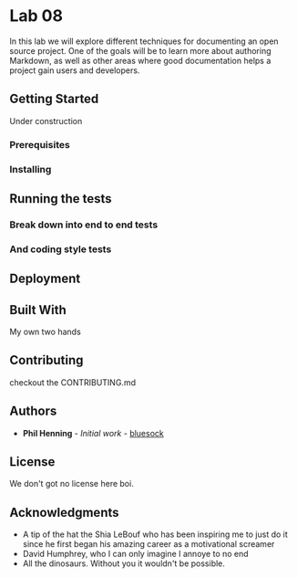 # Lab 08  

In this lab we will explore different techniques for documenting an open source project. 
One of the goals will be to learn more about authoring Markdown, as well as other areas where good documentation helps a project gain users and developers.

## Getting Started

Under construction

### Prerequisites

### Installing

## Running the tests

### Break down into end to end tests

### And coding style tests

## Deployment

## Built With

My own two hands

## Contributing

checkout the CONTRIBUTING.md

## Authors

* **Phil Henning** - *Initial work* - [bluesock](https://github.com/PhillypHenning)

## License

We don't got no license here boi. 

## Acknowledgments

* A tip of the hat the Shia LeBouf who has been inspiring me to just do it since he first began his amazing career as a motivational screamer
* David Humphrey, who I can only imagine I annoye to no end
* All the dinosaurs. Without you it wouldn't be possible. 
